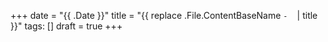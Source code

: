 +++
date = "{{ .Date }}"
title = "{{ replace .File.ContentBaseName `-` ` ` | title }}"
tags: []
draft = true
+++
